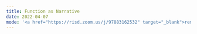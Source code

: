 ```yaml
---
title: Function as Narrative
date: 2022-04-07
mode: '<a href="https://risd.zoom.us/j/97883162532" target="_blank">remote</a>'
---
```

<!-- 
exercise: "n/a"
reading: "[Mindy Seu: The Poetry of Tools](https://www.are.na/blog/the-poetry-of-tools)"
tutorials: "[Codecademy Learn JavaScript: Scope](https://www.codecademy.com/courses/introduction-to-javascript/lessons/scope), [Codecademy Learn JavaScript: Arrays](https://www.codecademy.com/courses/introduction-to-javascript/lessons/arrays/exercises/arrays), [Codecademy Learn JavaScript: Loops](https://www.codecademy.com/courses/introduction-to-javascript/lessons/loops/exercises/loops), [Codecademy Learn jQuery](https://www.codecademy.com/learn/learn-jquery)"
lectures: "[Variable Font Tutorials](https://risd.hosted.panopto.com/Panopto/Pages/Sessions/List.aspx?embedded=0#folderID=%22aa13b954-db32-4689-8984-ad0100420f6f%22&view=0)"
- Presentation: Jordan Weed
- Demo: Variable Fonts and JavaScript
- Variable Font and Web Specimen drafts review, individual check-ins -->